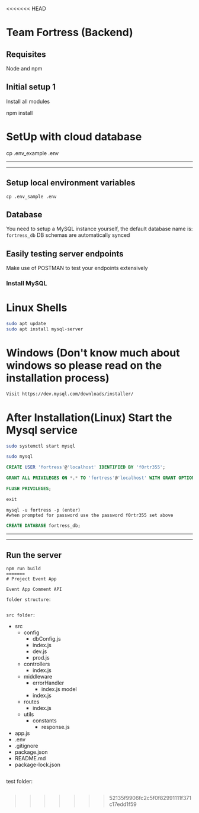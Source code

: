 <<<<<<< HEAD
# Team Fortress (Backend)

## Requisites

Node and npm

## Initial setup 1




Install all modules

npm install

# SetUp with cloud database
cp .env_example .env


-----------------------------------------------------------------------------
-----------------------------------------------------------------------------

## Setup local environment variables

```
cp .env_sample .env
```

## Database

You need to setup a MySQL instance yourself, the default database name is: `fortress_db` 
DB schemas are automatically synced



## Easily testing server endpoints

Make use of POSTMAN to test your endpoints extensively




### Install MySQL


# Linux Shells
```sh
sudo apt update
sudo apt install mysql-server
```


# Windows (Don't know much about windows so please read on the installation process)

```sh
Visit https://dev.mysql.com/downloads/installer/
```

# After Installation(Linux) Start the Mysql service

```sh
sudo systemctl start mysql

sudo mysql
```

```sql
CREATE USER 'fortress'@'localhost' IDENTIFIED BY 'f0rtr355';

GRANT ALL PRIVILEGES ON *.* TO 'fortress'@'localhost' WITH GRANT OPTION;

FLUSH PRIVILEGES;

exit
```

```
mysql -u fortress -p (enter)
#when prompted for password use the password f0rtr355 set above
```

```sql
CREATE DATABASE fortress_db;
```


----------------------------------------------------------------------------
----------------------------------------------------------------------------
## Run the server

```
npm run build
=======
# Project Event App

Event App Comment API

folder structure:

```

```

src folder:

```
- src
    - config
        - dbConfig.js
        - index.js
        - dev.js
        - prod.js
    - controllers
        - index.js
    - middleware
        - errorHandler
            - index.js
    model
        - index.js
    - routes
        - index.js
    - utils
        - constants
            - response.js
- app.js
- .env
- .gitignore
- package.json
- README.md
- package-lock.json
```

```
test folder:
```

```

>>>>>>> 52135f9906fc2c5f0f82991111f371c17edd1f59
```
